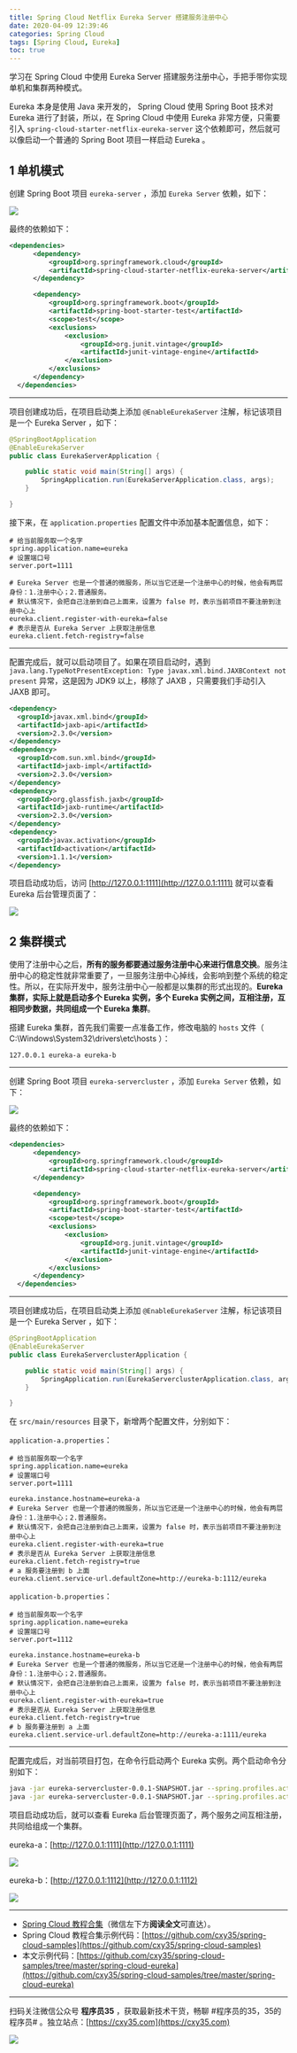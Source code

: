 ```yaml
---
title: Spring Cloud Netflix Eureka Server 搭建服务注册中心
date: 2020-04-09 12:39:46
categories: Spring Cloud
tags: [Spring Cloud, Eureka]
toc: true
---
```

学习在 Spring Cloud 中使用 Eureka Server 搭建服务注册中心，手把手带你实现单机和集群两种模式。
<!-- more -->

Eureka 本身是使用 Java 来开发的， Spring Cloud 使用 Spring Boot 技术对 Eureka 进行了封装，所以，在 Spring Cloud 中使用 Eureka 非常方便，只需要引入 `spring-cloud-starter-netflix-eureka-server` 这个依赖即可，然后就可以像启动一个普通的 Spring Boot 项目一样启动 Eureka 。

## 1 单机模式

创建 Spring Boot 项目 `eureka-server` ，添加 `Eureka Server` 依赖，如下：

![](https://oscimg.oschina.net/oscnet/up-fff939a1ae53b029a4d13e874c5bac3a539.png)

最终的依赖如下：

```xml
<dependencies>
      <dependency>
          <groupId>org.springframework.cloud</groupId>
          <artifactId>spring-cloud-starter-netflix-eureka-server</artifactId>
      </dependency>

      <dependency>
          <groupId>org.springframework.boot</groupId>
          <artifactId>spring-boot-starter-test</artifactId>
          <scope>test</scope>
          <exclusions>
              <exclusion>
                  <groupId>org.junit.vintage</groupId>
                  <artifactId>junit-vintage-engine</artifactId>
              </exclusion>
          </exclusions>
      </dependency>
  </dependencies>
```

---
 
项目创建成功后，在项目启动类上添加 `@EnableEurekaServer` 注解，标记该项目是一个 Eureka Server ，如下：

```java
@SpringBootApplication
@EnableEurekaServer
public class EurekaServerApplication {

    public static void main(String[] args) {
        SpringApplication.run(EurekaServerApplication.class, args);
    }

}
```

接下来，在 `application.properties` 配置文件中添加基本配置信息，如下：

```properties
# 给当前服务取一个名字
spring.application.name=eureka
# 设置端口号
server.port=1111

# Eureka Server 也是一个普通的微服务，所以当它还是一个注册中心的时候，他会有两层身份：1.注册中心；2.普通服务。
# 默认情况下，会把自己注册到自己上面来，设置为 false 时，表示当前项目不要注册到注册中心上
eureka.client.register-with-eureka=false
# 表示是否从 Eureka Server 上获取注册信息
eureka.client.fetch-registry=false
```

---

配置完成后，就可以启动项目了。如果在项目启动时，遇到 `java.lang.TypeNotPresentException: Type javax.xml.bind.JAXBContext not present` 异常，这是因为 JDK9 以上，移除了 JAXB ，只需要我们手动引入 JAXB 即可。

```xml 
<dependency>
  <groupId>javax.xml.bind</groupId>
  <artifactId>jaxb-api</artifactId>
  <version>2.3.0</version>
</dependency>
<dependency>
  <groupId>com.sun.xml.bind</groupId>
  <artifactId>jaxb-impl</artifactId>
  <version>2.3.0</version>
</dependency>
<dependency>
  <groupId>org.glassfish.jaxb</groupId>
  <artifactId>jaxb-runtime</artifactId>
  <version>2.3.0</version>
</dependency>
<dependency>
  <groupId>javax.activation</groupId>
  <artifactId>activation</artifactId>
  <version>1.1.1</version>
</dependency>
```

项目启动成功后，访问 [http://127.0.0.1:1111](http://127.0.0.1:1111) 就可以查看 Eureka 后台管理页面了：

![](https://oscimg.oschina.net/oscnet/up-0591458c91349885a527134398570f1a7e2.png)

## 2 集群模式

使用了注册中心之后，**所有的服务都要通过服务注册中心来进行信息交换**。服务注册中心的稳定性就非常重要了，一旦服务注册中心掉线，会影响到整个系统的稳定性。所以，在实际开发中，服务注册中心一般都是以集群的形式出现的。**Eureka 集群，实际上就是启动多个 Eureka 实例，多个 Eureka 实例之间，互相注册，互相同步数据，共同组成一个 Eureka 集群**。

搭建 Eureka 集群，首先我们需要一点准备工作，修改电脑的 `hosts` 文件（ C:\Windows\System32\drivers\etc\hosts ）：

`127.0.0.1 eureka-a eureka-b`

---

创建 Spring Boot 项目 `eureka-servercluster` ，添加 `Eureka Server` 依赖，如下：

![](https://oscimg.oschina.net/oscnet/up-fff939a1ae53b029a4d13e874c5bac3a539.png)

最终的依赖如下：

```xml
<dependencies>
      <dependency>
          <groupId>org.springframework.cloud</groupId>
          <artifactId>spring-cloud-starter-netflix-eureka-server</artifactId>
      </dependency>

      <dependency>
          <groupId>org.springframework.boot</groupId>
          <artifactId>spring-boot-starter-test</artifactId>
          <scope>test</scope>
          <exclusions>
              <exclusion>
                  <groupId>org.junit.vintage</groupId>
                  <artifactId>junit-vintage-engine</artifactId>
              </exclusion>
          </exclusions>
      </dependency>
  </dependencies>
```

---
 
项目创建成功后，在项目启动类上添加 `@EnableEurekaServer` 注解，标记该项目是一个 Eureka Server ，如下：

```java
@SpringBootApplication
@EnableEurekaServer
public class EurekaServerclusterApplication {

    public static void main(String[] args) {
        SpringApplication.run(EurekaServerclusterApplication.class, args);
    }

}
```

在 `src/main/resources` 目录下，新增两个配置文件，分别如下：

`application-a.properties`：

```properties
# 给当前服务取一个名字
spring.application.name=eureka
# 设置端口号
server.port=1111

eureka.instance.hostname=eureka-a
# Eureka Server 也是一个普通的微服务，所以当它还是一个注册中心的时候，他会有两层身份：1.注册中心；2.普通服务。
# 默认情况下，会把自己注册到自己上面来，设置为 false 时，表示当前项目不要注册到注册中心上
eureka.client.register-with-eureka=true
# 表示是否从 Eureka Server 上获取注册信息
eureka.client.fetch-registry=true
# a 服务要注册到 b 上面
eureka.client.service-url.defaultZone=http://eureka-b:1112/eureka
```

`application-b.properties`：

```properties
# 给当前服务取一个名字
spring.application.name=eureka
# 设置端口号
server.port=1112

eureka.instance.hostname=eureka-b
# Eureka Server 也是一个普通的微服务，所以当它还是一个注册中心的时候，他会有两层身份：1.注册中心；2.普通服务。
# 默认情况下，会把自己注册到自己上面来，设置为 false 时，表示当前项目不要注册到注册中心上
eureka.client.register-with-eureka=true
# 表示是否从 Eureka Server 上获取注册信息
eureka.client.fetch-registry=true
# b 服务要注册到 a 上面
eureka.client.service-url.defaultZone=http://eureka-a:1111/eureka
```

---

配置完成后，对当前项目打包，在命令行启动两个 Eureka 实例。两个启动命令分别如下：

```bash
java -jar eureka-servercluster-0.0.1-SNAPSHOT.jar --spring.profiles.active=a
java -jar eureka-servercluster-0.0.1-SNAPSHOT.jar --spring.profiles.active=b
```

项目启动成功后，就可以查看 Eureka 后台管理页面了，两个服务之间互相注册，共同给组成一个集群。

eureka-a：[http://127.0.0.1:1111](http://127.0.0.1:1111)

![](https://oscimg.oschina.net/oscnet/up-2759daf7e25f9cf5409eb7728d2c02299bc.png)

eureka-b：[http://127.0.0.1:1112](http://127.0.0.1:1112)

![](https://oscimg.oschina.net/oscnet/up-5e617a97dc512195558f5ba382951d8efe7.png)

---

- [Spring Cloud 教程合集](https://mp.weixin.qq.com/s/SBmcs2bxumhNz4kky1pl-A)（微信左下方**阅读全文**可直达）。
- Spring Cloud 教程合集示例代码：[https://github.com/cxy35/spring-cloud-samples](https://github.com/cxy35/spring-cloud-samples)
- 本文示例代码：[https://github.com/cxy35/spring-cloud-samples/tree/master/spring-cloud-eureka](https://github.com/cxy35/spring-cloud-samples/tree/master/spring-cloud-eureka)


---

扫码关注微信公众号 **程序员35** ，获取最新技术干货，畅聊 #程序员的35，35的程序员# 。独立站点：[https://cxy35.com](https://cxy35.com)

![](https://oscimg.oschina.net/oscnet/up-285838b9c516db5bb1ba760f292f2346078.JPEG)